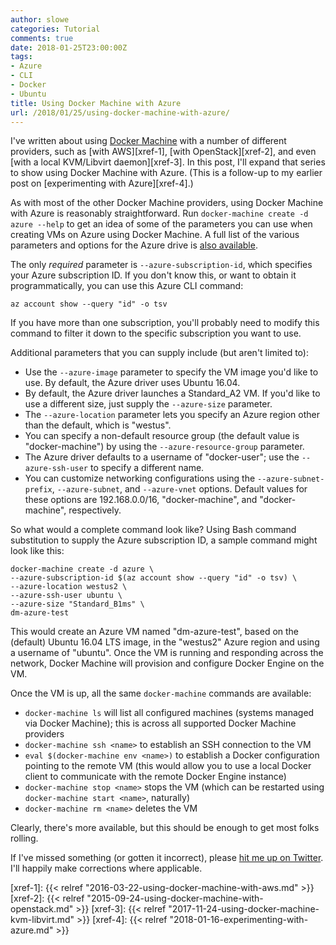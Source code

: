 ```yaml
---
author: slowe
categories: Tutorial
comments: true
date: 2018-01-25T23:00:00Z
tags:
- Azure
- CLI
- Docker
- Ubuntu
title: Using Docker Machine with Azure
url: /2018/01/25/using-docker-machine-with-azure/
---
```


I've written about using [Docker Machine][link-1] with a number of different providers, such as [with AWS][xref-1], [with OpenStack][xref-2], and even [with a local KVM/Libvirt daemon][xref-3]. In this post, I'll expand that series to show using Docker Machine with Azure. (This is a follow-up to my earlier post on [experimenting with Azure][xref-4].)<!--more-->

As with most of the other Docker Machine providers, using Docker Machine with Azure is reasonably straightforward. Run `docker-machine create -d azure --help` to get an idea of some of the parameters you can use when creating VMs on Azure using Docker Machine. A full list of the various parameters and options for the Azure drive is [also available][link-2].

The only _required_ parameter is `--azure-subscription-id`, which specifies your Azure subscription ID. If you don't know this, or want to obtain it programmatically, you can use this Azure CLI command:

    az account show --query "id" -o tsv

If you have more than one subscription, you'll probably need to modify this command to filter it down to the specific subscription you want to use.

Additional parameters that you can supply include (but aren't limited to):

* Use the `--azure-image` parameter to specify the VM image you'd like to use. By default, the Azure driver uses Ubuntu 16.04.
* By default, the Azure driver launches a Standard_A2 VM. If you'd like to use a different size, just supply the `--azure-size` parameter.
* The `--azure-location` parameter lets you specify an Azure region other than the default, which is "westus".
* You can specify a non-default resource group (the default value is "docker-machine") by using the `--azure-resource-group` parameter.
* The Azure driver defaults to a username of "docker-user"; use the `--azure-ssh-user` to specify a different name.
* You can customize networking configurations using the `--azure-subnet-prefix`, `--azure-subnet`, and `--azure-vnet` options. Default values for these options are 192.168.0.0/16, "docker-machine", and "docker-machine", respectively.

So what would a complete command look like? Using Bash command substitution to supply the Azure subscription ID, a sample command might look like this:

    docker-machine create -d azure \
    --azure-subscription-id $(az account show --query "id" -o tsv) \
    --azure-location westus2 \
    --azure-ssh-user ubuntu \
    --azure-size "Standard_B1ms" \
    dm-azure-test

This would create an Azure VM named "dm-azure-test", based on the (default) Ubuntu 16.04 LTS image, in the "westus2" Azure region and using a username of "ubuntu". Once the VM is running and responding across the network, Docker Machine will provision and configure Docker Engine on the VM.

Once the VM is up, all the same `docker-machine` commands are available:

* `docker-machine ls` will list all configured machines (systems managed via Docker Machine); this is across all supported Docker Machine providers
* `docker-machine ssh <name>` to establish an SSH connection to the VM
* `eval $(docker-machine env <name>)` to establish a Docker configuration pointing to the remote VM (this would allow you to use a local Docker client to communicate with the remote Docker Engine instance)
* `docker-machine stop <name>` stops the VM (which can be restarted using `docker-machine start <name>`, naturally)
* `docker-machine rm <name>` deletes the VM

Clearly, there's more available, but this should be enough to get most folks rolling.

If I've missed something (or gotten it incorrect), please [hit me up on Twitter][link-3]. I'll happily make corrections where applicable.



[link-1]: https://www.docker.com/products/docker-machine
[link-2]: https://docs.docker.com/machine/drivers/azure/
[link-3]: https://twitter.com/scott_lowe
[xref-1]: {{< relref "2016-03-22-using-docker-machine-with-aws.md" >}}
[xref-2]: {{< relref "2015-09-24-using-docker-machine-with-openstack.md" >}}
[xref-3]: {{< relref "2017-11-24-using-docker-machine-kvm-libvirt.md" >}}
[xref-4]: {{< relref "2018-01-16-experimenting-with-azure.md" >}}
